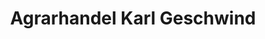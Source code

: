 ---
title: "Agrarhandel Karl Geschwind"
url: /dahn/agrarhandel-karl-geschwind/
shop: Garten-Center
---